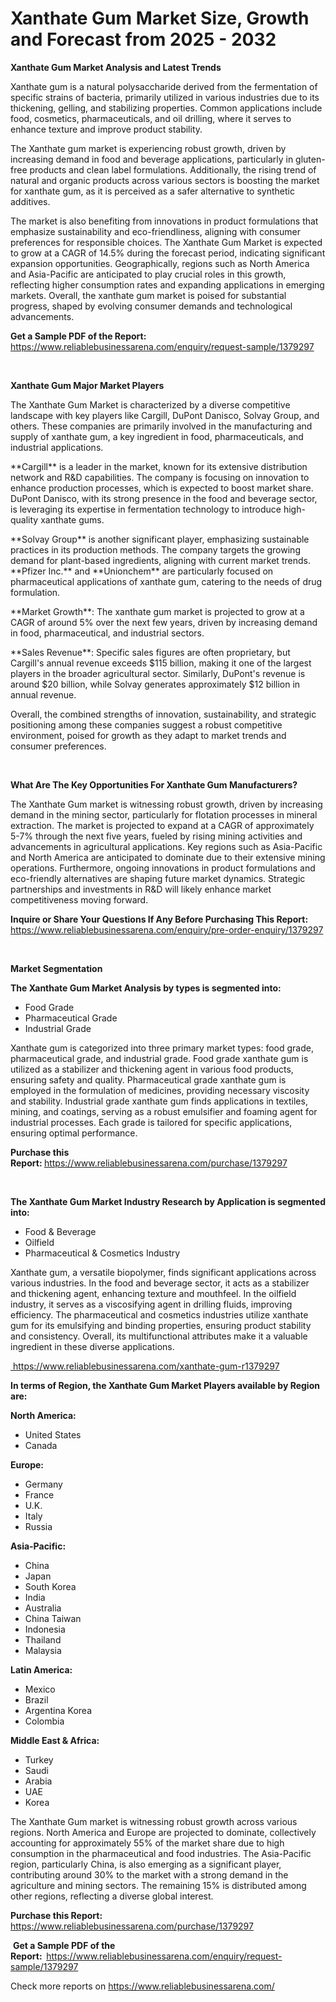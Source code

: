 <p><h1>Xanthate Gum Market Size, Growth and Forecast from 2025 - 2032</h1></p><p><strong>Xanthate Gum Market Analysis and Latest Trends</strong></p>
<p><p>Xanthate gum is a natural polysaccharide derived from the fermentation of specific strains of bacteria, primarily utilized in various industries due to its thickening, gelling, and stabilizing properties. Common applications include food, cosmetics, pharmaceuticals, and oil drilling, where it serves to enhance texture and improve product stability.</p><p>The Xanthate gum market is experiencing robust growth, driven by increasing demand in food and beverage applications, particularly in gluten-free products and clean label formulations. Additionally, the rising trend of natural and organic products across various sectors is boosting the market for xanthate gum, as it is perceived as a safer alternative to synthetic additives.</p><p>The market is also benefiting from innovations in product formulations that emphasize sustainability and eco-friendliness, aligning with consumer preferences for responsible choices. The Xanthate Gum Market is expected to grow at a CAGR of 14.5% during the forecast period, indicating significant expansion opportunities. Geographically, regions such as North America and Asia-Pacific are anticipated to play crucial roles in this growth, reflecting higher consumption rates and expanding applications in emerging markets. Overall, the xanthate gum market is poised for substantial progress, shaped by evolving consumer demands and technological advancements.</p></p>
<p><strong>Get a Sample PDF of the Report:&nbsp;</strong> <a href="https://www.reliablebusinessarena.com/enquiry/request-sample/1379297?utm_campaign=3272&utm_medium=2&utm_source=Github&utm_content=ia&utm_term=02042025&utm_id=xanthate-gum">https://www.reliablebusinessarena.com/enquiry/request-sample/1379297</a></p>
<p>&nbsp;</p>
<p><strong>Xanthate Gum Major Market Players</strong></p>
<p><p>The Xanthate Gum Market is characterized by a diverse competitive landscape with key players like Cargill, DuPont Danisco, Solvay Group, and others. These companies are primarily involved in the manufacturing and supply of xanthate gum, a key ingredient in food, pharmaceuticals, and industrial applications. </p><p>**Cargill** is a leader in the market, known for its extensive distribution network and R&D capabilities. The company is focusing on innovation to enhance production processes, which is expected to boost market share. DuPont Danisco, with its strong presence in the food and beverage sector, is leveraging its expertise in fermentation technology to introduce high-quality xanthate gums. </p><p>**Solvay Group** is another significant player, emphasizing sustainable practices in its production methods. The company targets the growing demand for plant-based ingredients, aligning with current market trends. **Pfizer Inc.** and **Unionchem** are particularly focused on pharmaceutical applications of xanthate gum, catering to the needs of drug formulation.</p><p>**Market Growth**: The xanthate gum market is projected to grow at a CAGR of around 5% over the next few years, driven by increasing demand in food, pharmaceutical, and industrial sectors. </p><p>**Sales Revenue**: Specific sales figures are often proprietary, but Cargill's annual revenue exceeds $115 billion, making it one of the largest players in the broader agricultural sector. Similarly, DuPont's revenue is around $20 billion, while Solvay generates approximately $12 billion in annual revenue.</p><p>Overall, the combined strengths of innovation, sustainability, and strategic positioning among these companies suggest a robust competitive environment, poised for growth as they adapt to market trends and consumer preferences.</p></p>
<p>&nbsp;</p>
<p><strong>What Are The Key Opportunities For Xanthate Gum Manufacturers?</strong></p>
<p><p>The Xanthate Gum market is witnessing robust growth, driven by increasing demand in the mining sector, particularly for flotation processes in mineral extraction. The market is projected to expand at a CAGR of approximately 5-7% through the next five years, fueled by rising mining activities and advancements in agricultural applications. Key regions such as Asia-Pacific and North America are anticipated to dominate due to their extensive mining operations. Furthermore, ongoing innovations in product formulations and eco-friendly alternatives are shaping future market dynamics. Strategic partnerships and investments in R&D will likely enhance market competitiveness moving forward.</p></p>
<p><strong>Inquire or Share Your Questions If Any Before Purchasing This Report:</strong> <a href="https://www.reliablebusinessarena.com/enquiry/pre-order-enquiry/1379297?utm_campaign=3272&utm_medium=2&utm_source=Github&utm_content=ia&utm_term=02042025&utm_id=xanthate-gum">https://www.reliablebusinessarena.com/enquiry/pre-order-enquiry/1379297</a></p>
<p>&nbsp;</p>
<p><strong>Market Segmentation</strong></p>
<p><strong>The Xanthate Gum Market Analysis by types is segmented into:</strong></p>
<p><ul><li>Food Grade</li><li>Pharmaceutical Grade</li><li>Industrial Grade</li></ul></p>
<p><p>Xanthate gum is categorized into three primary market types: food grade, pharmaceutical grade, and industrial grade. Food grade xanthate gum is utilized as a stabilizer and thickening agent in various food products, ensuring safety and quality. Pharmaceutical grade xanthate gum is employed in the formulation of medicines, providing necessary viscosity and stability. Industrial grade xanthate gum finds applications in textiles, mining, and coatings, serving as a robust emulsifier and foaming agent for industrial processes. Each grade is tailored for specific applications, ensuring optimal performance.</p></p>
<p><strong>Purchase this Report:&nbsp;</strong><a href="https://www.reliablebusinessarena.com/purchase/1379297?utm_campaign=3272&utm_medium=2&utm_source=Github&utm_content=ia&utm_term=02042025&utm_id=xanthate-gum">https://www.reliablebusinessarena.com/purchase/1379297</a></p>
<p>&nbsp;</p>
<p><strong>The Xanthate Gum Market Industry Research by Application is segmented into:</strong></p>
<p><ul><li>Food & Beverage</li><li>Oilfield</li><li>Pharmaceutical & Cosmetics Industry</li></ul></p>
<p><p>Xanthate gum, a versatile biopolymer, finds significant applications across various industries. In the food and beverage sector, it acts as a stabilizer and thickening agent, enhancing texture and mouthfeel. In the oilfield industry, it serves as a viscosifying agent in drilling fluids, improving efficiency. The pharmaceutical and cosmetics industries utilize xanthate gum for its emulsifying and binding properties, ensuring product stability and consistency. Overall, its multifunctional attributes make it a valuable ingredient in these diverse applications.</p></p>
<p><a href="https://www.reliablebusinessarena.com/xanthate-gum-r1379297?utm_campaign=3272&utm_medium=2&utm_source=Github&utm_content=ia&utm_term=02042025&utm_id=xanthate-gum">&nbsp;https://www.reliablebusinessarena.com/xanthate-gum-r1379297</a></p>
<p><strong>In terms of Region, the Xanthate Gum Market Players available by Region are:</strong></p>
<p>
    <p> <strong> North America: </strong>
        <ul>
            <li>United States</li>
            <li>Canada</li>
        </ul>
        </p> 
    <p> <strong> Europe: </strong>
        <ul>
            <li>Germany</li>
            <li>France</li>
            <li>U.K.</li>
            <li>Italy</li>
            <li>Russia</li>
        </ul>
        </p> 
    <p> <strong> Asia-Pacific: </strong>
        <ul>
            <li>China</li>
            <li>Japan</li>
            <li>South Korea</li>
            <li>India</li>
            <li>Australia</li>
            <li>China Taiwan</li>
            <li>Indonesia</li>
            <li>Thailand</li>
            <li>Malaysia</li>
        </ul>
        </p> 
    <p> <strong> Latin America: </strong>
        <ul>
            <li>Mexico</li>
            <li>Brazil</li>
            <li>Argentina Korea</li>
            <li>Colombia</li>
        </ul>
        </p> 
    <p> <strong> Middle East & Africa: </strong>
        <ul>
            <li>Turkey</li>
            <li>Saudi</li>
            <li>Arabia</li>
            <li>UAE</li>
            <li>Korea</li>
        </ul>
    </p>
    </p>
<p><p>The Xanthate Gum market is witnessing robust growth across various regions. North America and Europe are projected to dominate, collectively accounting for approximately 55% of the market share due to high consumption in the pharmaceutical and food industries. The Asia-Pacific region, particularly China, is also emerging as a significant player, contributing around 30% to the market with a strong demand in the agriculture and mining sectors. The remaining 15% is distributed among other regions, reflecting a diverse global interest.</p></p>
<p><strong>Purchase this Report: </strong><a href="https://www.reliablebusinessarena.com/purchase/1379297?utm_campaign=3272&utm_medium=2&utm_source=Github&utm_content=ia&utm_term=02042025&utm_id=xanthate-gum">https://www.reliablebusinessarena.com/purchase/1379297</a></p>
<p>&nbsp;<strong>Get a Sample PDF of the Report:&nbsp;&nbsp;</strong><a href="https://www.reliablebusinessarena.com/enquiry/request-sample/1379297?utm_campaign=3272&utm_medium=2&utm_source=Github&utm_content=ia&utm_term=02042025&utm_id=xanthate-gum">https://www.reliablebusinessarena.com/enquiry/request-sample/1379297</a></p>
<p><strong></strong></p>
<p>Check more reports on <a href="https://www.reliablebusinessarena.com/?utm_campaign=3272&utm_medium=2&utm_source=Github&utm_content=ia&utm_term=02042025&utm_id=xanthate-gum">https://www.reliablebusinessarena.com/</a></p>